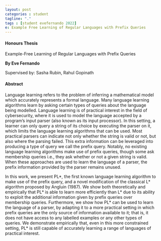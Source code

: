 ```yaml
---
layout: post
categories : student
tagline: "."
tags : [student evefernando 2022]
e: Example Free Learning of Regular Languages with Prefix Queries
---
```


#### Honours Thesis

Example-Free Learning of Regular Languages with Prefix Queries

**By Eve Fernando**

Supervised by: Sasha Rubin, Rahul Gopinath

#### Abstract

Language learning refers to the problem of inferring a mathematical model which accurately represents a formal language. Many language learning algorithms learn by asking certain types of queries about the language being modelled. Language learning is of practical interest in the field of cybersecurity, where it is used to model the language accepted by a program’s input parser (also known as its input processor). In this setting, a learner can only query a string of its choice by executing the parser on it, which limits the language learning algorithms that can be used. Most practical parsers can indicate not only whether the string is valid or not, but also where the parsing failed. This extra information can be leveraged into producing a type of query we call the prefix query. Notably, no existing language learning algorithms make use of prefix queries, though some ask membership queries i.e., they ask whether or not a given string is valid. When these approaches are used to learn the language of a parser, the prefix information provided by the parser remains unused.

In this work, we present PL*, the first known language learning algorithm to make use of the prefix query, and a novel modification of the classical L* algorithm proposed by Angluin (1987). We show both theoretically and empirically that PL* is able to learn more efficiently than L* due to its ability to exploit the additional information given by prefix queries over membership queries. Furthermore, we show how PL* can be used to learn the language of a parser, by adapting it to a more practical setting in which prefix queries are the only source of information available to it; that is, it does not have access to any labelled examples or any other types of queries. We demonstrate empirically that, even in this more constrained setting, PL* is still capable of accurately learning a range of languages of practical interest.
